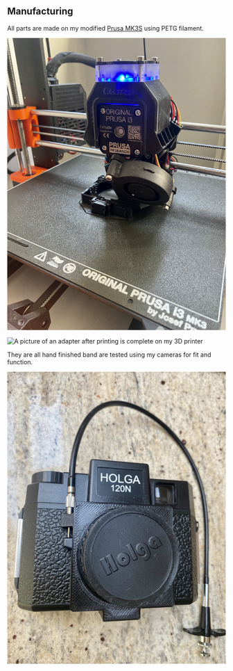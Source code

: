 ## Manufacturing
All parts are made on my modified [Prusa MK3S](https://www.prusa3d.com/category/original-prusa-i3-mk3s/) using PETG filament.

![A picture of an adapter being printed by my 3D printer](images/printing.jpg)

![A picture of an adapter after printing is complete on my 3D printer](images/printed.jpg)

They are all hand finished band are tested using my cameras for fit and function.

![A picture of an adapter being tested by me](images/testing.jpg)
